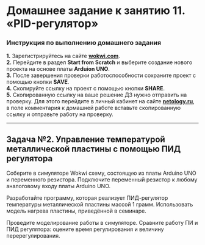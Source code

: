 # Домашнее задание к занятию 11. «‎PID-регулятор»
### Инструкция по выполнению домашнего задания
**1.** Зарегистрируйтесь на сайте **[wokwi.com](https://wokwi.com/)**.<br>
**2.** Перейдите в раздел **Start from Scratch** и выберите создание нового проекта на основе платы **Arduion UNO**.<br>
**3.** После завершения проверки работоспособности сохраните проект с помощью кнопки **SAVE**.<br>
**4.** Скопируйте ссылку на проект с помощью кнопки **SHARE**.<br>
**5.** Скопированную ссылку на ваше решение ДЗ нужно отправить на проверку. Для этого перейдите в личный кабинет на сайте **[netology.ru](https://netology.ru/)**, в поле комментария к домашней работе вставьте скопированную ссылку и отправьте работу на проверку.

------------

## Задача №2. Управление температурой металлической пластины с помощью ПИД регулятора

Соберите в симуляторе Wokwi схему, состоящую из платы Arduino UNO и переменного резистора. Подключите переменный резистор к любому аналоговому входу платы Arduino UNO.<br>

Разработайте программу, которая реализует ПИД-регулятор температуры металлической пластины массой 1 грамм. Использовать модель нагрева пластины, приведённой в семинаре. <br>

Проведите моделирование работы в симуляторе. Сравните работу ПИ и ПИД регулятора: оцените время регулирования и величину перерегулирования.<br>
